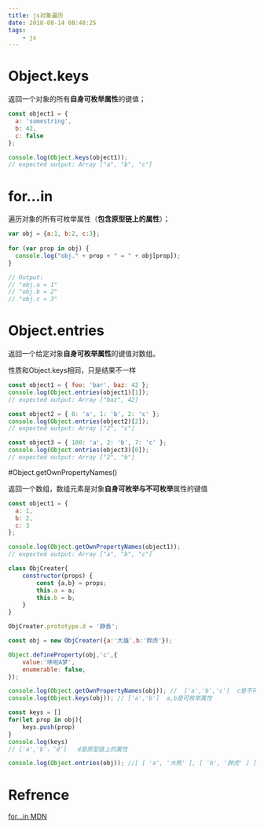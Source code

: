 ```yaml
---
title: js对象遍历
date: 2018-08-14 08:48:25
tags:
    - js
---
```

#  Object.keys

返回一个对象的所有**自身可枚举属性**的键值；

```js
const object1 = {
  a: 'somestring',
  b: 42,
  c: false
};

console.log(Object.keys(object1));
// expected output: Array ["a", "b", "c"]
```



# for...in

遍历对象的所有可枚举属性（**包含原型链上的属性**）；

```js
var obj = {a:1, b:2, c:3};
    
for (var prop in obj) {
  console.log("obj." + prop + " = " + obj[prop]);
}

// Output:
// "obj.a = 1"
// "obj.b = 2"
// "obj.c = 3"
```



# Object.entries

返回一个给定对象**自身可枚举属性**的键值对数组。

性质和Object.keys相同，只是结果不一样

```js
const object1 = { foo: 'bar', baz: 42 };
console.log(Object.entries(object1)[1]);
// expected output: Array ["baz", 42]

const object2 = { 0: 'a', 1: 'b', 2: 'c' };
console.log(Object.entries(object2)[2]);
// expected output: Array ["2", "c"]

const object3 = { 100: 'a', 2: 'b', 7: 'c' };
console.log(Object.entries(object3)[0]);
// expected output: Array ["2", "b"]

```



#Object.getOwnPropertyNames()

返回一个数组，数组元素是对象**自身可枚举与不可枚举**属性的键值

```js
const object1 = {
  a: 1,
  b: 2,
  c: 3
};

console.log(Object.getOwnPropertyNames(object1));
// expected output: Array ["a", "b", "c"]

```







```js
class ObjCreater{
    constructor(props) {
        const {a,b} = props;
        this.a = a;
        this.b = b;
    }
}

ObjCreater.prototype.d = '静香';

const obj = new ObjCreater({a:'大雄',b:'胖虎'});

Object.defineProperty(obj,'c',{
    value:'哆啦A梦',
    enumerable: false,
});

console.log(Object.getOwnPropertyNames(obj)); //  ['a','b','c']  c是不可枚举属性
console.log(Object.keys(obj)); // ['a','b']  a,b是可枚举属性

const keys = []
for(let prop in obj){
    keys.push(prop)
}
console.log(keys)
// ['a','b'，‘d’]   d是原型链上的属性

console.log(Object.entries(obj)); //[ [ 'a', '大熊' ], [ 'b', '胖虎' ] ]
```





# Refrence

[for...in  MDN](https://developer.mozilla.org/zh-CN/docs/Web/JavaScript/Reference/Statements/for...in)

